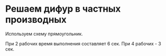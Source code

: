 # Решаем дифур в частных производных

Используем схему прямоугольник.

При 2 рабочих время выполнения составляет 6 сек.
При 4 рабочих - 3 сек.
